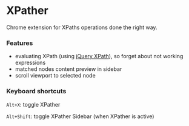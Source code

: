 # XPather

Chrome extension for XPaths operations done the right way.

### Features

- evaluating XPath (using [jQuery XPath](http://github.com/jfirebaugh/jquery-xpath)), so forget about not working expressions 
- matched nodes content preview in sidebar
- scroll viewport to selected node

### Keyboard shortcuts

`Alt+X`: toggle XPather

`Alt+Shift`: toggle XPather Sidebar (when XPather is active)
